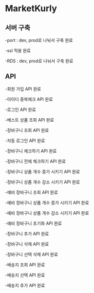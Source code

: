 # MarketKurly

## 서버 구축

-port : dev, prod로 나눠서 구축 완료

-ssl 적용 완료

-RDS : dev, prod로 나눠서 구축 완료

## API

-회원 가입 API 완료

-아이디 중복체크 API 완료

-로그인 API 완료

-베스트 상품 조회 API 완료

-장바구니 조회 API 완료

-자동 로그인 API 완료

-장바구니 체크하기 API 완료

-장바구니 전체 체크하기 API 완료

-장바구니 상품 개수 증가 시키기 API 완료

-장바구니 상품 개수 감소 시키기 API 완료

-예비 장바구니 조회 API 완료

-예비 장바구니 상품 개수 증가 시키기 API 완료

-예비 장바구니 상품 개수 감소 시키기 API 완료

-예비 장바구니 초기화 API 완료

-장바구니 추가 API 완료

-장바구니 삭제 API 완료

-장바구니 선택 삭제 API 완료

-배송지 조회 API 완료

-배송지 선택 API 완료

-배송지 추가 API 완료
